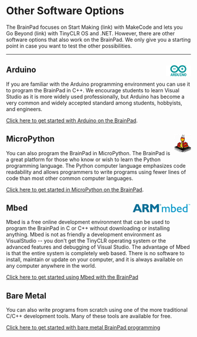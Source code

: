 # Other Software Options

The BrainPad focuses on Start Making (link) with MakeCode and lets you Go Beyond (link) with TinyCLR OS and .NET. However, there are other software options that also work on the BrainPad. We only give you a starting point in case you want to test the other possibilities.

---

## Arduino <img style="float: right;" src="images/arduino-logo.png">
If you are familiar with the Arduino programming environment you can use it to program the BrainPad in C++.    We encourage students to learn Visual Studio as it is more widely used professionally, but Arduino has become a very common and widely accepted standard among students, hobbyists, and engineers.

[Click here to get started with Arduino on the BrainPad](arduino.md).

## MicroPython <img style="float: right;" src="images/micropython-logo.png">
You can also program the BrainPad in MicroPython.  The BrainPad is a great platform for those who know or wish to learn the Python programming language.  The Python computer language emphasizes code readability and allows programmers to write programs using fewer lines of code than most other common computer languages.

[Click here to get started in MicroPython on the BrainPad](micropython.md).

## Mbed <img style="float: right;" src="images/mbed-logo.png">
Mbed is a free online development environment that can be used to program the BrainPad in C or C++ without downloading or installing anything.  Mbed is not as friendly a development environment as VisualStudio -- you don't get the TinyCLR operating system or the advanced features and debugging of Visual Studio.  The advantage of Mbed is that the entire system is completely web based.  There is no software to install, maintain or update on your computer, and it is always available on any computer anywhere in the world.

[Click here to get started using Mbed with the BrainPad](mbed.md)

## Bare Metal
You can also write programs from scratch using one of the more traditional C/C++ development tools.  Many of these tools are available for free.  

[Click here to get started with bare metal BrainPad programming](bare-metal.md)
